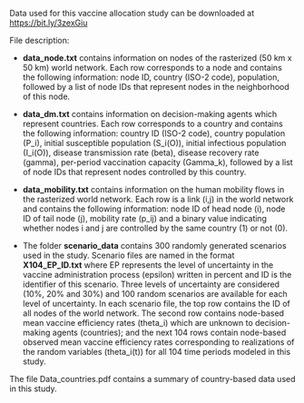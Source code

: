 Data used for this vaccine allocation study can be downloaded at https://bit.ly/3zexGiu

File description:

 * __data_node.txt__ contains information on nodes of the rasterized (50 km x 50 km) world network. Each row corresponds to a node and contains the following information: node ID, country (ISO-2 code), population, followed by a list of node IDs that represent nodes in the neighborhood of this node.

 * __data_dm.txt__ contains information on decision-making agents which represent countries. Each row corresponds to a country and contains the following information: country ID (ISO-2 code), country population (P_i), initial susceptible population (S_i(O)), initial infectious population (I_i(O)), disease transmission rate (beta), disease recovery rate (gamma), per-period vaccination capacity (Gamma_k), followed by a list of node IDs that represent nodes controlled by this country.

 * __data_mobility.txt__ contains information on the human mobility flows in the rasterized world network. Each row is a link (i,j) in the world network and contains the following information: node ID of head node (i), node ID of tail node (j), mobility rate (p_ij) and a binary value indicating whether nodes i and j are controlled by the same country (1) or not (0).

* The folder __scenario_data__ contains 300 randomly generated scenarios used in the study. Scenario files are named in the format __X104_EP_ID.txt__ where EP represents the level of uncertainty in the vaccine administration process (epsilon) written in percent and ID is the identifier of this scenario. Three levels of uncertainty are considered (10%, 20% and 30%) and 100 random scenarios are available for each level of uncertainty. In each scenario file, the top row contains the ID of all nodes of the world network. The second row contains node-based mean vaccine efficiency rates (theta_i) which are unknown to decision-making agents (countries); and the next 104 rows contain node-based observed mean vaccine efficiency rates corresponding to realizations of the random variables (theta_i(t)) for all 104 time periods modeled in this study.

The file Data_countries.pdf contains a summary of country-based data used in this study.
